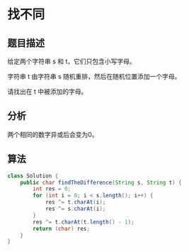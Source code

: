 # 找不同

## 题目描述

给定两个字符串 s 和 t，它们只包含小写字母。

字符串 t 由字符串 s 随机重排，然后在随机位置添加一个字母。

请找出在 t 中被添加的字母。

## 分析

两个相同的数字异或后会变为0。

## 算法

```java
class Solution {
    public char findTheDifference(String s, String t) {
        int res = 0;
        for (int i = 0; i < s.length(); i++) {
            res ^= t.charAt(i);
            res ^= s.charAt(i);
        }
        res ^= t.charAt(t.length() - 1);
        return (char) res;
    }
}
```
